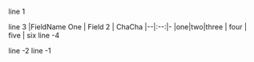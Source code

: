 line 1

line 3
|FieldName One | Field 2 | ChaCha
|--|:--:|-
|one|two|three
| four | five | six
line -4

line -2
line -1
